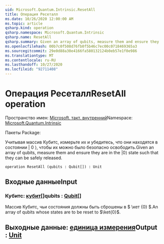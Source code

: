 ```yaml
---
uid: Microsoft.Quantum.Intrinsic.ResetAll
title: Операция Ресеталл
ms.date: 10/26/2020 12:00:00 AM
ms.topic: article
qsharp.kind: operation
qsharp.namespace: Microsoft.Quantum.Intrinsic
qsharp.name: ResetAll
qsharp.summary: Given an array of qubits, measure them and ensure they are in the |0⟩ state such that they can be safely released.
ms.openlocfilehash: 00b7c0f508d76fb0f5b46c7ec00c0718469365a3
ms.sourcegitcommit: 29e0d88a30e4166fa580132124b0eb57e1f0e986
ms.translationtype: MT
ms.contentlocale: ru-RU
ms.lasthandoff: 10/27/2020
ms.locfileid: "92711408"
---
```

# <a name="resetall-operation"></a><span data-ttu-id="124fe-102">Операция Ресеталл</span><span class="sxs-lookup"><span data-stu-id="124fe-102">ResetAll operation</span></span>

<span data-ttu-id="124fe-103">Пространство имен: [Microsoft. такт. внутренний](xref:Microsoft.Quantum.Intrinsic)</span><span class="sxs-lookup"><span data-stu-id="124fe-103">Namespace: [Microsoft.Quantum.Intrinsic](xref:Microsoft.Quantum.Intrinsic)</span></span>

<span data-ttu-id="124fe-104">Пакеты [](https://nuget.org/packages/)</span><span class="sxs-lookup"><span data-stu-id="124fe-104">Package: [](https://nuget.org/packages/)</span></span>


<span data-ttu-id="124fe-105">Учитывая массив Кубитс, измерьте их и убедитесь, что они находятся в состоянии | 0 ⟩, чтобы их можно было безопасно освободить.</span><span class="sxs-lookup"><span data-stu-id="124fe-105">Given an array of qubits, measure them and ensure they are in the |0⟩ state such that they can be safely released.</span></span>

```qsharp
operation ResetAll (qubits : Qubit[]) : Unit
```


## <a name="input"></a><span data-ttu-id="124fe-106">Входные данные</span><span class="sxs-lookup"><span data-stu-id="124fe-106">Input</span></span>

### <a name="qubits--qubit"></a><span data-ttu-id="124fe-107">Кубитс: [кубит](xref:microsoft.quantum.lang-ref.qubit)[]</span><span class="sxs-lookup"><span data-stu-id="124fe-107">qubits : [Qubit](xref:microsoft.quantum.lang-ref.qubit)[]</span></span>

<span data-ttu-id="124fe-108">Массив Кубитс, чьи состояния должны быть сброшены в $ \кет {0} $.</span><span class="sxs-lookup"><span data-stu-id="124fe-108">An array of qubits whose states are to be reset to $\ket{0}$.</span></span>



## <a name="output--unit"></a><span data-ttu-id="124fe-109">Выходные данные: [единица измерения](xref:microsoft.quantum.lang-ref.unit)</span><span class="sxs-lookup"><span data-stu-id="124fe-109">Output : [Unit](xref:microsoft.quantum.lang-ref.unit)</span></span>

